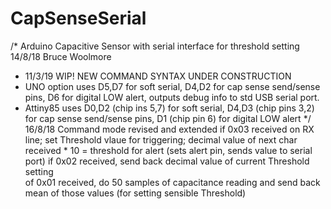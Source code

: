 # CapSenseSerial

/*  Arduino Capacitive Sensor with serial interface for threshold setting   14/8/18   Bruce Woolmore
 * 11/3/19 WIP!  NEW COMMAND SYNTAX UNDER CONSTRUCTION
 * UNO option uses D5,D7 for soft serial, D4,D2 for cap sense send/sense pins, D6 for digital LOW alert, outputs debug info to std USB serial port.
 * Attiny85 uses D0,D2 (chip ins 5,7) for soft serial, D4,D3 (chip pins 3,2) for cap sense send/sense pins, D1 (chip pin 6) for digital LOW alert
 */
16/8/18 Command mode revised and extended
if 0x03 received on  RX line; set Threshold vlaue for triggering; decimal value of next char received *  10 = threshold for alert (sets alert pin, sends value to serial port)
if 0x02 received, send back decimal value of current Threshold  setting   
of 0x01 received, do 50 samples of  capacitance reading and send back mean of those values (for setting sensible Threshold)    
